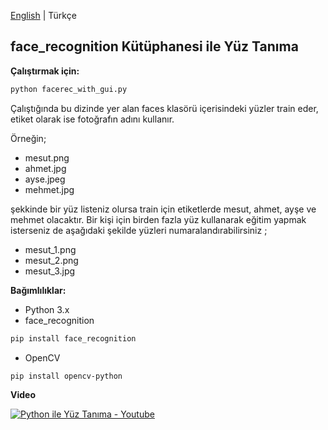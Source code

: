[English](./README.en-US.md) | Türkçe

**face_recognition Kütüphanesi ile Yüz Tanıma** 
-----------------------------------------------


**Çalıştırmak için:**

```bash
python facerec_with_gui.py
```
Çalıştığında bu dizinde yer alan faces klasörü içerisindeki yüzler train eder, etiket olarak ise fotoğrafın adını kullanır.

Örneğin;

- mesut.png
- ahmet.jpg
- ayse.jpeg
- mehmet.jpg

şekkinde bir yüz listeniz olursa train için etiketlerde mesut, ahmet, ayşe ve mehmet olacaktır. Bir kişi için birden fazla yüz kullanarak eğitim yapmak isterseniz de aşağıdaki şekilde yüzleri numaralandırabilirsiniz ;

- mesut_1.png
- mesut_2.png
- mesut_3.jpg


**Bağımlılıklar:**

* Python 3.x
* face_recognition 
```bash
pip install face_recognition
```

* OpenCV 
```bash
pip install opencv-python
```

**Video**

[![Python ile Yüz Tanıma - Youtube](https://img.youtube.com/vi/vUl3-X2qOKk/0.jpg)](https://www.youtube.com/watch?v=vUl3-X2qOKk "Python ile Yüz Tanıma - Youtube")
